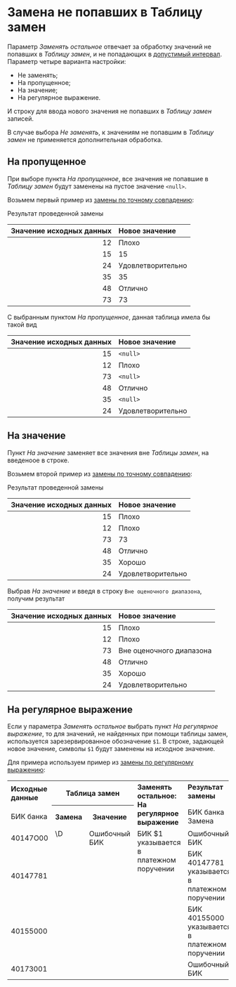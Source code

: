 # Замена не попавших в Таблицу замен

Параметр *Заменять остальное* отвечает за обработку значений не попавших в *Таблицу замен*, и не попадающих в [допустимый интервал](./exact-match.md#primenenie-dopustimogo-intervala). Параметр четыре варианта настройки:

* Не заменять;
* На пропущенное;
* На значение;
* На регулярное выражение.

И строку для ввода нового значения не попавших в *Таблицу замен* записей.

В случае выбора *Не заменять*, к значениям не попавшим в *Таблицу замен* не применяется дополнительная обработка.

## На пропущенное

При выборе пункта *На пропущенное*, все значения не попавшие в *Таблицу замен* будут заменены на пустое значение `<null>`.

Возьмем первый пример из [замены по точному совпадению](./exact-match.md):

Результат проведенной замены

|Значение исходных данных|Новое значение|
|-:|:-|
|12|Плохо|
|15|15|
|24|Удовлетворительно|
|35|35|
|48|Отлично|
|73|73|

С выбранным пунктом *На пропущенное*, данная таблица имела бы такой вид

|Значение исходных данных|Новое значение|
|-:|:-|
|15|`<null>`|
|12|Плохо|
|73|`<null>`|
|48|Отлично|
|35|`<null>`|
|24|Удовлетворительно|

## На значение

Пункт *На значение* заменяет все значения вне *Таблицы замен*, на введеноое в строке.

Возьмем второй пример из [замены по точному совпадению](./exact-match.md#primenenie-dopustimogo-intervala):

Результат проведенной замены

|Значение исходных данных|Новое значение|
|-:|:-|
|15|Плохо|
|12|Плохо|
|73|73|
|48|Отлично|
|35|Хорошо|
|24|Удовлетворительно|

Выбрав *На значение* и введя в строку `Вне оценочного диапазона`, получим результат

|Значение исходных данных|Новое значение|
|-:|:-|
|15|Плохо|
|12|Плохо|
|73|Вне оценочного диапазона|
|48|Отлично|
|35|Хорошо|
|24|Удовлетворительно|

## На регулярное выражение

Если у параметра *Заменять остальное* выбрать пункт *На регулярное выражение*, то для значений, не найденных при помощи таблицы замен, используется зарезервированное обозначение `$1`. В строке, задающей новое значение, символы `$1` будут заменены на исходное значение.

Для примера используем пример из [замены по регулярному выражению](./regexp-match.md):
<table>
 <tr><th align="left">Исходные данные</th><th colspan="2">Таблица замен</th><th rowspan="2" align="left" valign="top">Заменять остальное:</br>На регулярное выражение</th><th align="left" valign="top">Результат замены</th></tr>
 
 
 <tr><td>БИК банка</td><th>Замена</th><th>Значение</th><td>БИК банка Замена</td></tr>
 
 
 <tr><td>40147О00</td><td rowspan="4" valign="top">\D</td><td Rowspan="4" valign="top">Ошибочный БИК</td><td rowspan="4" valign="top" align="left">БИК $1 указывается в платежном поручении</td><td align="left">Ошибочный БИК</td></tr>
 
 
 <tr><td>40147781</td><td align="left">БИК 40147781 указывается в платежном поручении</td></tr>


 <tr><td>40155000</td><td align="left">БИК 40155000 указывается в платежном поручении</td></tr>
 
 
 <tr><td>4017З001</td><td align="left">Ошибочный БИК</td></tr>
</table>